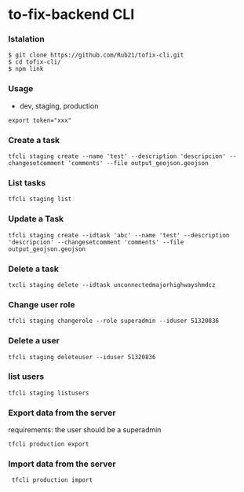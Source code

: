 # to-fix-backend CLI

### Istalation

```
$ git clone https://github.com/Rub21/tofix-cli.git
$ cd tofix-cli/
$ npm link

```

### Usage

- dev, staging, production

`export token="xxx"`

### Create a task

`tfcli staging create --name 'test' --description 'descripcion' --changesetcomment 'comments' --file output_geojson.geojson`

### List tasks

`tfcli staging list`

### Update a Task

`tfcli staging create --idtask 'abc' --name 'test' --description 'descripcion' --changesetcomment 'comments' --file output_geojson.geojson`

### Delete a task

`txcli staging delete --idtask unconnectedmajorhighwayshmdcz`

### Change user role

`tfcli staging changerole --role superadmin --iduser 51320836`

### Delete a user

`tfcli staging deleteuser --iduser 51320836`

### list users

`tfcli staging listusers`

### Export data from the server

requirements: the user should be a superadmin

`tfcli production export`

### Import data from the server

` tfcli production import`
